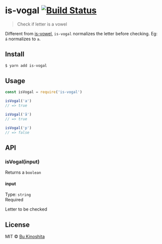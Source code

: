 # is-vogal [![Build Status](https://travis-ci.org/bukinoshita/is-vogal.svg?branch=master)](https://travis-ci.org/bukinoshita/is-vogal)

> Check if letter is a vowel

Different from [is-vowel](https://www.npmjs.com/package/is-vowel), `is-vogal` normalizes the letter before checking. Eg: `á` normalizes to `a`.


## Install

```bash
$ yarn add is-vogal
```


## Usage

```js
const isVogal = require('is-vogal')

isVogal('a')
// => true

isVogal('ã')
// => true

isVogal('p')
// => false
```


## API

### isVogal(input)

Returns a `boolean`

#### input

Type: `string`<br />
Required

Letter to be checked


## License

MIT © [Bu Kinoshita](https://bukinoshita.io)
